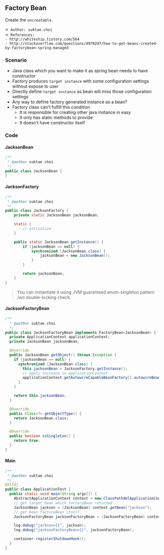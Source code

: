 ## Factory Bean
Create the `uncreatable.`

```
ㅁ Author: suktae.choi
ㅁ References:
- http://whiteship.tistory.com/564
- http://stackoverflow.com/questions/4970297/how-to-get-beans-created-by-factorybean-spring-managed
```

### Scenario
- Java class which you want to make it as spring bean needs to have constructor
- Factory produces `target instance` with some configuration settings without expose to user
- Directly define `target instance` as bean will miss those configuration settings
- Any way to define factory generated instance as a bean?
- Factory class can't fulfill this condition
  - It is responsible for creating other java instance in easy
  - It only has static methods to provide
  - It doesn't have constructor itself

### Code
#### JacksonBean
```java
/**
 * @author suktae.choi
 */
public class JacksonBean {
}
```

#### JacksonFactory
```java
/**
 * @author suktae.choi
 */
public class JacksonFactory {
    private static JacksonBean jacksonBean;

    static {
        // initialize
    }

    public static JacksonBean getInstance() {
        if (jacksonBean == null) {
            synchronized (JacksonBean.class) {
                jacksonBean = new JacksonBean();
            }
        }

        return jacksonBean;
    }
}
```

> You can instantiate it using JVM guaranteed enum-singleton pattern /wo double-locking check.

#### JacksonFactoryBean

```java
/**
  * @author suktae.choi
  */
public class JacksonFactoryBean implements FactoryBean<JacksonBean> {
  private ApplicationContext applicationContext;
  private JacksonBean jacksonBean;

  @Override
  public JacksonBean getObject() throws Exception {
    if (jacksonBean == null) {
      synchronized (JacksonBean.class) {
        this.jacksonBean = JacksonFactory.getInstance();
        // apply instance in applicationContext
        applicationContext.getAutowireCapableBeanFactory().autowireBean(jacksonBean);
      }
    }

    return this.jacksonBean;
  }

  @Override
  public Class<?> getObjectType() {
    return JacksonBean.class;
  }

  @Override
  public boolean isSingleton() {
    return true;
  }
}
```

#### Main
```java
/**
 * @author suktae.choi
 */
@Slf4j
public class ApplicationTest {
  public static void main(String args[]) {
    AbstractApplicationContext context = new ClassPathXmlApplicationContext("applicationContext-test.xml");
    // get target bean which factoryBean returned
    JacksonBean jackson = (JacksonBean) context.getBean("jackson");
    // get bean factoryBean itself
    JacksonFactoryBean jacksonFactoryBean = (JacksonFactoryBean) context.getBean("&jackson");

    log.debug("jackson={}", jackson);
    log.debug("jacksonFactoryBean={}", jacksonFactoryBean);

    container.registerShutdownHook();
  }
}
```
